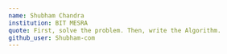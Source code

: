 ```yaml
---
name: Shubham Chandra
institution: BIT MESRA
quote: First, solve the problem. Then, write the Algorithm.
github_user: Shubham-com
---
```

